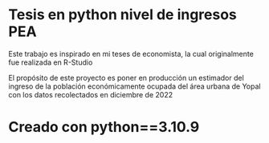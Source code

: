 # Tesis en python nivel de ingresos PEA

Este trabajo es inspirado en mi teses de economista, la cual originalmente fue realizada en R-Studio
 
El propósito de este proyecto  es poner en producción un estimador del ingreso de la población
económicamente ocupada del área urbana de Yopal con los datos recolectados en diciembre de 2022

# Creado con python==3.10.9